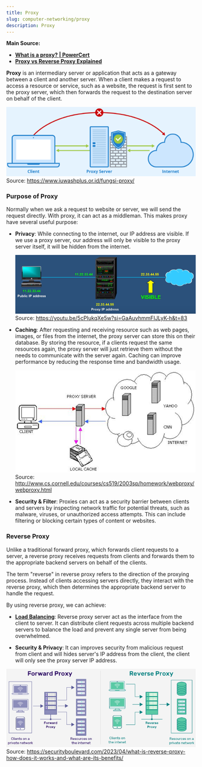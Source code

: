 ```yaml
---
title: Proxy
slug: computer-networking/proxy
description: Proxy
---
```


**Main Source:**

- **[What is a proxy? | PowerCert](https://youtu.be/5cPIukqXe5w?si=FLUGu56hLgQGBhQc)**
- **[Proxy vs Reverse Proxy Explained](https://youtu.be/RXXRguaHZs0?si=AGl2qoVdqgriCinj)**

**Proxy** is an intermediary server or application that acts as a gateway between a client and another server. When a client makes a request to access a resource or service, such as a website, the request is first sent to the proxy server, which then forwards the request to the destination server on behalf of the client.

![Proxy that acts as a "shield" for user](./proxy-server.png)  
Source: https://www.iuwashplus.or.id/fungsi-proxy/

### Purpose of Proxy

Normally when we ask a request to website or server, we will send the request directly. With proxy, it can act as a middleman. This makes proxy have several useful purpose:

- **Privacy**: While connecting to the internet, our IP address are visible. If we use a proxy server, our address will only be visible to the proxy server itself, it will be hidden from the internet.

  ![Proxy privacy](./proxy-privacy.png)  
   Source: https://youtu.be/5cPIukqXe5w?si=GaAuvhmmFIJLyK-h&t=83

- **Caching**: After requesting and receiving resource such as web pages, images, or files from the internet, the proxy server can store this on their database. By storing the resource, if a clients request the same resources again, the proxy server will just retrieve them without the needs to communicate with the server again. Caching can improve performance by reducing the response time and bandwidth usage.

  ![Proxy caching](./proxy-cache.png)  
   Source: http://www.cs.cornell.edu/courses/cs519/2003sp/homework/webproxy/webproxy.html

- **Security & Filter**: Proxies can act as a security barrier between clients and servers by inspecting network traffic for potential threats, such as malware, viruses, or unauthorized access attempts. This can include filtering or blocking certain types of content or websites.

### Reverse Proxy

Unlike a traditional forward proxy, which forwards client requests to a server, a reverse proxy receives requests from clients and forwards them to the appropriate backend servers on behalf of the clients.

The term "reverse" in reverse proxy refers to the direction of the proxying process. Instead of clients accessing servers directly, they interact with the reverse proxy, which then determines the appropriate backend server to handle the request.

By using reverse proxy, we can achieve:

- **[Load Balancing](/cs-notes/computer-networking/server#server-optimization)**: Reverse proxy server act as the interface from the client to server. It can distribute client requests across multiple backend servers to balance the load and prevent any single server from being overwhelmed.

- **Security & Privacy**: It can improves security from malicious request from client and will hides server's IP address from the client, the client will only see the proxy server IP address.

![Comparison between forward and reverse proxy](./reverse-proxy.png)  
Source: https://securityboulevard.com/2023/04/what-is-reverse-proxy-how-does-it-works-and-what-are-its-benefits/
